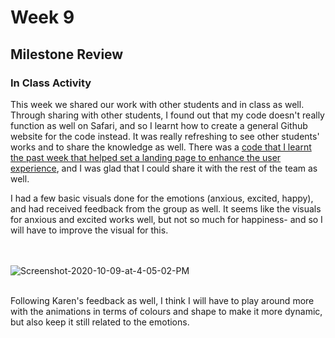 # Week 9

## Milestone Review

### In Class Activity

This week we shared our work with other students and in class as well. Through sharing with other students, I found out that my code doesn't really function as well on Safari, and so I learnt how to create a general Github website for the code instead. It was really refreshing to see other students' works and to share the knowledge as well. There was a [code that I learnt the past week that helped set a landing page to enhance the user experience](https://www.youtube.com/watch?v=TgHhEzKlLb4), and  I was glad that I could share it with the rest of the team as well.

I had a few basic visuals done for the emotions (anxious, excited, happy), and had received feedback from the group as well. It seems like the visuals for anxious and excited works well, but not so much for happiness- and so I will have to improve the visual for this. 

<br/><br/> 
<img src="https://i.ibb.co/pr5sHgh/Screenshot-2020-10-09-at-4-05-02-PM.png" alt="Screenshot-2020-10-09-at-4-05-02-PM" border="0">
<br/><br/> 

Following Karen's feedback as well, I think I will have to play around more with the animations in terms of colours and shape to make it more dynamic, but also keep it still related to the emotions. 
